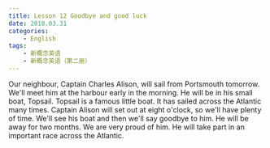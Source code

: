 ```yaml
---
title: Lesson 12 Goodbye and good luck
date: 2018.03.31
categories: 
    - English
tags:
    - 新概念英语
    - 新概念英语（第二册）
---
```

Our neighbour, Captain Charles Alison, will sail from Portsmouth tomorrow. We'll meet him at the harbour early in the morning. He will be in his small boat, Topsail. Topsail is a famous little boat. It has sailed across the Atlantic many times. Captain Alison will set out at eight o'clock, so we'll have plenty of time. We'll see his boat and then we'll say goodbye to him. He will be away for two months. We are very proud of him. He will take part in an important race across the Atlantic. 